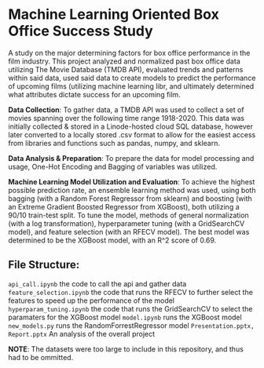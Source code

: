 # Machine Learning Oriented Box Office Success Study

A study on the major determining factors for box office performance in the film industry. This project analyzed and normalized past box office data utilizing The Movie Database (TMDB API), evaluated trends and patterns within said data, used said data to create models to predict the performance of upcoming films (utilizing machine learning libr, and ultimately determined what attributes dictate success for an upcoming film. 

**Data Collection**: To gather data, a TMDB API was used to collect a set of movies spanning over the following time range 1918-2020. This data was initially collected & stored in a Linode-hosted cloud SQL database, however later converted to a locally stored .csv format to allow for the easiest access from libraries and functions such as pandas, numpy, and sklearn.

**Data Analysis & Preparation**: To prepare the data for model processing and usage, One-Hot Encoding and Bagging of variables was utilized.

**Machine Learning Model Utilization and Evaluation**: To achieve the highest possible prediction rate, an ensemble learning method was used, using both bagging (with a Random Forest Regressor from sklearn) and boosting (with an Extreme Gradient Boosted Regressor from XGBoost), both utilizing a 90/10 train-test split. To tune the model, methods of general normalization (with a log transformation), hyperparameter tuning (with a GridSearchCV model), and feature selection (with an RFECV model). The best model was determined to be the XGBoost model, with an R^2 score of 0.69.

## File Structure:

``
api_call.ipynb
``
the code to call the api and gather data
``
feature_selection.ipynb
``
the code that runs the RFECV to further select the features to speed up the performance of the model
``
hyperparam_tuning.ipynb
``
the code that runs the GridSearchCV  to select the paramaters for the XGBoost model
``
model.ipynb
``
runs the XGBoost model
``
new_models.py
``
runs the RandomForrestRegressor model
``
Presentation.pptx, Report.pptx
``
An analysis of the overall project

**NOTE**: The datasets were too large to include in this repository, and thus had to be ommitted.

